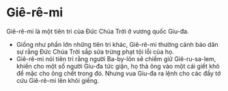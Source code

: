 # Giê-rê-mi

Giê-rê-mi là một tiên tri của Đức Chúa Trời ở vương quốc Giu-đa.
- Giống như phần lớn những tiên tri khác, Giê-rê-mi thường cảnh báo dân sự rằng Đức Chúa Trời sắp sửa trừng phạt tội lỗi của họ. 
- Giê-rê-mi nói tiên tri rằng người Ba-by-lôn sẽ chiếm giữ Giê-ru-sa-lem, khiến cho một số người  Giu-đa tức giận, họ thả ông vào một cái giết khô để mặc cho ông chết trong đó. Nhưng vua Giu-đa ra lệnh cho các đầy tớ cứu Giê-rê-mi lên khỏi giếng.

